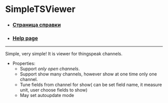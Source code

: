 # SimpleTSViewer

- ### [Страница cправки](https://andre-i.github.io/SimpleTSViewer/HelpRu.html)
- ### [Help page](https://andre-i.github.io/SimpleTSViewer/HelpEn.html)

---

Simple, very simple! It is viewer for thingspeak channels.
- Properties:
    - Support _only open channels_.
    - Support show many channels, however show at one time only one channel.
    - Tune fields from channel for show( can be set field name, it measure unit, user choose fields to show)
    - May set autoupdate mode

